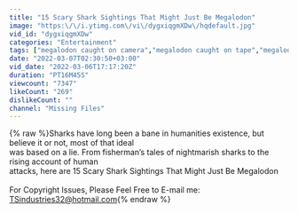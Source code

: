 ```yaml
---
title: "15 Scary Shark Sightings That Might Just Be Megalodon"
image: "https:\/\/i.ytimg.com\/vi\/dygxiqgmXDw\/hqdefault.jpg"
vid_id: "dygxiqgmXDw"
categories: "Entertainment"
tags: ["megalodon caught on camera","megalodon caught on tape","megalodons caught on camera"]
date: "2022-03-07T02:30:50+03:00"
vid_date: "2022-03-06T17:17:20Z"
duration: "PT16M45S"
viewcount: "7347"
likeCount: "269"
dislikeCount: ""
channel: "Missing Files"
---
```

{% raw %}Sharks have long been a bane in humanities existence, but believe it or not, most of that ideal <br />was based on a lie. From fisherman’s tales of nightmarish sharks to the rising account of human<br />attacks, here are 15 Scary Shark Sightings That Might Just Be Megalodon<br /><br />For Copyright Issues, Please Feel Free to E-mail me: <br />TSindustries32@hotmail.com{% endraw %}
